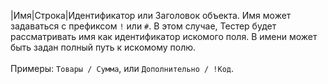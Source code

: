 |Имя|Строка|Идентификатор или Заголовок объекта. Имя может задаваться с префиксом `!` или `#`. В этом случае, Тестер будет рассматривать имя как идентификатор искомого поля. В имени может быть задан полный путь к искомому полю.<br/><br/>Примеры: `Товары / Сумма`, или `Дополнительно / !Код`.